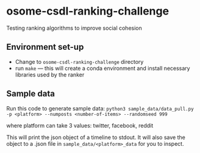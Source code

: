 # osome-csdl-ranking-challenge
Testing ranking algorithms to improve social cohesion 

## Environment set-up 

- Change to `osome-csdl-ranking-challenge` directory 
- run `make` — this will create a conda environment and install necessary libraries used by the ranker

## Sample data 

Run this code to generate sample data: 
`python3 sample_data/data_pull.py -p <platform> --numposts <number-of-items> --randomseed 999` 

where platform can take 3 values: twitter, facebook, reddit 

This will print the json object of a timeline to stdout. It will also save the object to a .json file in `sample_data/<platform>_data` for you to inspect.

